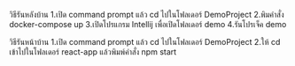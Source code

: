 วิธีรันหลังบ้าน
1.เปิด command prompt แล้ว cd ไปในโฟลเดอร์ DemoProject
2.พิมคำสั่ง docker-compose up 
3.เปิดโปรแกรม Intellij เพื่อเปิดโฟลเดอร์ demo
4.รันโปรเจ็ค demo

วิธีรันหน้าบ้าน
1.เปิด command prompt แล้ว cd ไปในโฟลเดอร์  DemoProject
2.ให้ cd เข้าไปในโฟลเดอร์ react-app แล้วพิมพ์คำสั่ง npm start